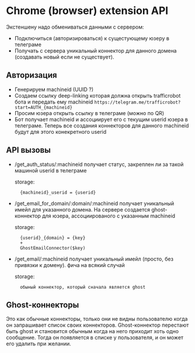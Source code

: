 Chrome (browser) extension API
==============================

Экстеншену надо обмениваться данными с сервером:

* Подключиться (авторизироваться) к сущестующему юзеру в телеграме
* Получать с сервера уникальный коннектор для данного домена (создавать
    новый если не существует).


Авторизация
----------

* Генерируем machineid (UUID ?)
* Создаем ссылку deep-linking которая должна открыть trafficrobot бота
    и передать ему machineid
    ```https://telegram.me/trafficrobot?start=AUTH_{machineid}```
* Просим юзера открыть ссылку в телеграме (можно по QR)
* Бот получает machineid и ассоциирует его с текущим
    userid юзера в телеграме. Теперь все создания коннекторов для данного
    machineid будут для этого конекретного userid


API вызовы
----------

* /get_auth_status/:machineid
    получает статус, закреплен ли за такой машиной userid в телеграме

    storage:

        {machineid}_userid = {userid}

* /get_email_for_domain/:domain/:machineid
    получает уникальный имейл для указанного домена.
    На сервере создается ghost-коннектор для юзера, ассоциированого с
    указанным machineid

    storage:

        {userid}_{domain} = {key}
        +
        GhostEmailConnector($key)


* /get_email/:machineid
     получает уникальный имейл (просто, без привязки к домену).
     фича на всякий случай

     storage:

        обыный коннектор, который сначала является ghost

Ghost-коннекторы
----------------
Это как обычные коннекторы, только они не видны пользователю когда он
запрашивает список своих коннекторов.
Ghost-коннектор перестают быть ghost и становится обычным когда на него
приходит хоть одно сообщение. Тогда он появляется в списке у пользователя,
и он может его удалить при желании.
